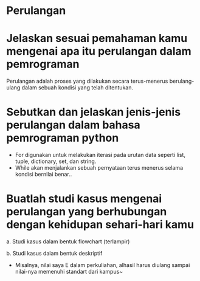 # Perulangan

# Jelaskan sesuai pemahaman kamu mengenai apa itu perulangan dalam pemrograman
Perulangan adalah proses yang dilakukan secara terus-menerus berulang-ulang dalam sebuah kondisi yang telah ditentukan.

# Sebutkan dan jelaskan jenis-jenis perulangan dalam bahasa pemrograman python
- For digunakan untuk melakukan iterasi pada urutan data seperti list, tuple, dictionary, set, dan string.
- While akan menjalankan sebuah pernyataan terus menerus selama kondisi bernilai benar..

# Buatlah studi kasus mengenai perulangan yang berhubungan dengan kehidupan sehari-hari kamu
a. Studi kasus dalam bentuk flowchart (terlampir)

b. Studi kasus dalam bentuk deskriptif
- Misalnya, nilai saya E dalam perkuliahan, alhasil harus diulang sampai nilai-nya memenuhi standart dari kampus~